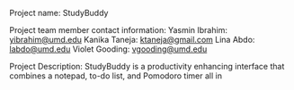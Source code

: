 Project name: StudyBuddy

Project team member contact information:
Yasmin Ibrahim: yibrahim@umd.edu
Kanika Taneja: ktaneja@gmail.com
Lina Abdo: labdo@umd.edu
Violet Gooding: vgooding@umd.edu

Project Description:
StudyBuddy is a productivity enhancing interface that combines a notepad, to-do list, and Pomodoro timer
all in  
